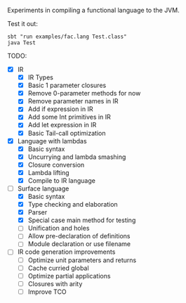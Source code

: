 Experiments in compiling a functional language to the JVM.

Test it out:
```
sbt "run examples/fac.lang Test.class"
java Test
```

TODO:
- [x] IR
  - [x] IR Types
  - [x] Basic 1 parameter closures
  - [x] Remove 0-parameter methods for now
  - [x] Remove parameter names in IR
  - [x] Add if expression in IR
  - [x] Add some Int primitives in IR
  - [x] Add let expression in IR
  - [x] Basic Tail-call optimization
- [x] Language with lambdas
  - [x] Basic syntax
  - [x] Uncurrying and lambda smashing
  - [x] Closure conversion
  - [x] Lambda lifting
  - [x] Compile to IR language
- [ ] Surface language
  - [x] Basic syntax
  - [x] Type checking and elaboration
  - [x] Parser
  - [x] Special case main method for testing
  - [ ] Unification and holes
  - [ ] Allow pre-declaration of definitions
  - [ ] Module declaration or use filename
- [ ] IR code generation improvements
  - [ ] Optimize unit parameters and returns
  - [ ] Cache curried global
  - [ ] Optimize partial applications
  - [ ] Closures with arity
  - [ ] Improve TCO

